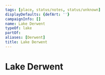 ```yaml
---
tags: [place, status/notes, status/unknown]
displayDefaults: {defArt: ''}
campaignInfo: []
name: Lake Derwent
typeOf: lake
partOf:
aliases: [Derwent]
title: Lake Derwent
---
```


# Lake Derwent



